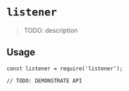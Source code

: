 # `listener`

> TODO: description

## Usage

```
const listener = require('listener');

// TODO: DEMONSTRATE API
```
